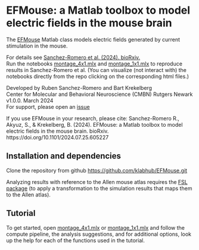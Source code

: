 # EFMouse: a Matlab toolbox to model electric fields in the mouse brain
The [EFMouse](https://github.com/klabhub/EFMouse/blob/main/EFMouse.m) Matlab class models electric fields generated by current stimulation in
the mouse.

For details see [Sanchez-Romero et al. (2024). bioRxiv.](https://doi.org/10.1101/2024.07.25.605227) <br /> 
Run the notebooks [montage_4x1.mlx](https://github.com/klabhub/EFMouse/blob/main/montage_4x1.mlx) and [montage_1x1.mlx](https://github.com/klabhub/EFMouse/blob/main/montage_1x1.mlx) to reproduce results in Sanchez-Romero et al.
(You can visualize (not interact with) the notebooks directly from the repo clicking on the corresponding html files.)

Developed by Ruben Sanchez-Romero and Bart Krekelberg<br /> 
Center for Molecular and Behavioral Neuroscience (CMBN) Rutgers Newark<br/> 
v1.0.0. March 2024<br/>
For support, please open an [issue](https://github.com/klabhub/EFMouse/issues)


If you use EFMouse in your research, please cite: Sanchez-Romero R., Akyuz, S., & Krekelberg, B. (2024). EFMouse: a Matlab toolbox to model electric fields in the mouse brain. bioRxiv. https[]()://doi.org/10.1101/2024.07.25.605227 

## Installation and dependencies
Clone the repository from github https://github.com/klabhub/EFMouse.git

Analyzing results with reference to the Allen mouse atlas requires the [FSL 
package](https://fsl.fmrib.ox.ac.uk/fsl/docs/#/) (to apply a transformation to the simulation results that maps them to the Allen atlas).

## Tutorial
To get started, open [montage_4x1.mlx](https://github.com/klabhub/EFMouse/blob/main/montage_4x1.mlx) or [montage_1x1.mlx](https://github.com/klabhub/EFMouse/blob/main/montage_1x1.mlx) and follow the compute pipeline, the analysis suggestions, 
and for additional options, look up the help for each of the functions used in the tutorial.

